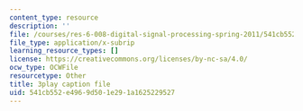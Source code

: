 ```yaml
---
content_type: resource
description: ''
file: /courses/res-6-008-digital-signal-processing-spring-2011/541cb552e4969d501e291a1625229527_LrNXtw0E7Dk.srt
file_type: application/x-subrip
learning_resource_types: []
license: https://creativecommons.org/licenses/by-nc-sa/4.0/
ocw_type: OCWFile
resourcetype: Other
title: 3play caption file
uid: 541cb552-e496-9d50-1e29-1a1625229527
---
```

